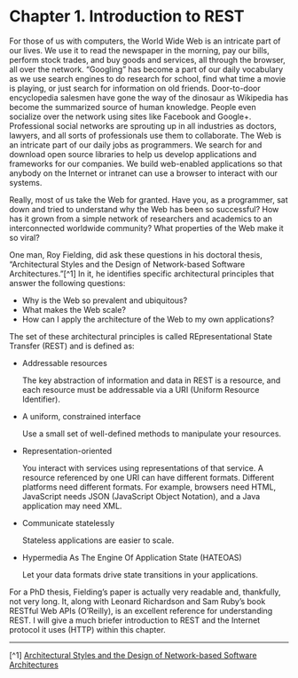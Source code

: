 # Chapter 1. Introduction to REST


For those of us with computers, the World Wide Web is an intricate part of our lives. We use it to read the newspaper in the morning, pay our bills, perform stock trades, and buy goods and services, all through the browser, all over the network. “Googling” has become a part of our daily vocabulary as we use search engines to do research for school, find what time a movie is playing, or just search for information on old friends. Door-to-door encyclopedia salesmen have gone the way of the dinosaur as Wikipedia has become the summarized source of human knowledge. People even socialize over the network using sites like Facebook and Google+. Professional social networks are sprouting up in all industries as doctors, lawyers, and all sorts of professionals use them to collaborate. The Web is an intricate part of our daily jobs as programmers. We search for and download open source libraries to help us develop applications and frameworks for our companies. We build web-enabled applications so that anybody on the Internet or intranet can use a browser to interact with our systems.


Really, most of us take the Web for granted. Have you, as a programmer, sat down and tried to understand why the Web has been so successful? How has it grown from a simple network of researchers and academics to an interconnected worldwide community? What properties of the Web make it so viral?


One man, Roy Fielding, did ask these questions in his doctoral thesis, “Architectural Styles and the Design of Network-based Software Architectures.”[^1] In it, he identifies specific architectural principles that answer the following questions:

* Why is the Web so prevalent and ubiquitous? 
* What makes the Web scale? 
* How can I apply the architecture of the Web to my own applications?



The set of these architectural principles is called REpresentational State Transfer (REST) and is defined as:

* Addressable resources

    The key abstraction of information and data in REST is a resource, and each resource must be addressable via a URI (Uniform Resource Identifier).

* A uniform, constrained interface

    Use a small set of well-defined methods to manipulate your resources.

* Representation-oriented 

    You interact with services using representations of that service. A resource referenced by one URI can have different formats. Different platforms need different formats. For example, browsers need HTML, JavaScript needs JSON (JavaScript Object Notation), and a Java application may need XML. 

* Communicate statelessly

    Stateless applications are easier to scale.

* Hypermedia As The Engine Of Application State (HATEOAS)

    Let your data formats drive state transitions in your applications.


For a PhD thesis, Fielding’s paper is actually very readable and, thankfully, not very long. It, along with Leonard Richardson and Sam Ruby’s book RESTful Web APIs (O’Reilly), is an excellent reference for understanding REST. I will give a much briefer introduction to REST and the Internet protocol it uses (HTTP) within this chapter.



---
[^1] [Architectural Styles and the Design of Network-based Software Architectures](http://www.ics.uci.edu/~fielding/pubs/dissertation/top.htm)